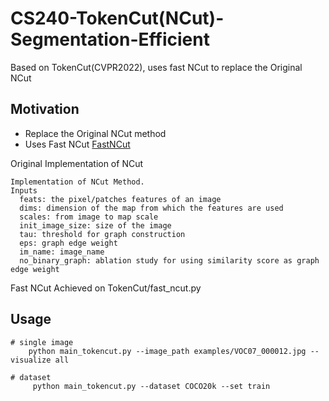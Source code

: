 # CS240-TokenCut(NCut)-Segmentation-Efficient

Based on TokenCut(CVPR2022), uses fast NCut to replace the Original NCut

## Motivation

- Replace the Original NCut method
- Uses Fast NCut [FastNCut](https://ieeexplore.ieee.org/document/5206561)

Original Implementation of NCut

    Implementation of NCut Method.
    Inputs
      feats: the pixel/patches features of an image
      dims: dimension of the map from which the features are used
      scales: from image to map scale
      init_image_size: size of the image
      tau: threshold for graph construction
      eps: graph edge weight
      im_name: image_name
      no_binary_graph: ablation study for using similarity score as graph edge weight

Fast NCut
    Achieved on TokenCut/fast_ncut.py

## Usage
    
``` 
# single image
    python main_tokencut.py --image_path examples/VOC07_000012.jpg --visualize all

# dataset
     python main_tokencut.py --dataset COCO20k --set train

```